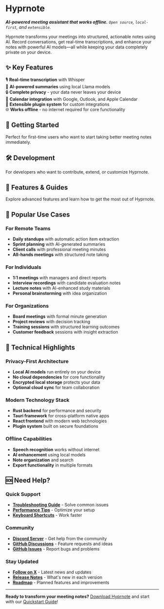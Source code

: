 <script setup>
    const quickStartCards = [
        {
            title: "🚀 Quickstart",
            url: "/quickstart",
            body: "No signup required. Get started in minutes with our comprehensive getting started guide."
        },
        {
            title: "🎯 First Recording",
            url: "/tutorials/first-recording",
            body: "Record your first meeting and learn the basics of AI-powered note taking."
        },
        {
            title: "🤖 AI Enhancement",
            url: "/tutorials/ai-enhancement",
            body: "Transform rough notes into polished summaries with AI assistance."
        }
    ]

    const developmentCards = [
        {
            title: "🛠️ Contributing",
            url: "/development/contributing",
            body: "Join our community. Comprehensive guide for new contributors."
        },
        {
            title: "🖥️ Server Development",
            url: "/development/server",
            body: "Build and extend Hyprnote's backend services and web frontend."
        },
        {
            title: "🔌 Plugin Development",
            url: "/development/plugin",
            body: "Create custom plugins to extend Hyprnote's functionality."
        },
        {
            title: "📱 Mobile Development",
            url: "/development/mobile",
            body: "Develop Hyprnote for iOS and Android with Tauri mobile."
        }
    ]

    const featuresCards = [
        {
            title: "🔗 Plugins",
            url: "/plugins",
            body: "Explore available plugins for calendar, AI, storage, and more."
        },
        {
            title: "📚 Tutorials",
            url: "/tutorials",
            body: "Step-by-step guides for mastering Hyprnote's features."
        },
        {
            title: "🎨 Templates",
            url: "/tutorials/templates-workflows",
            body: "Create efficient workflows with custom note templates."
        }
    ]
</script>

<h1 class="flex items-center gap-2 font-mono"><div class="i-heroicons-bolt-20-solid h-8 w-8 bg-yellow-500"></div> Hyprnote</h1>

_**AI-powered meeting assistant that works offline.** `Open source`, `local-first`, and `extensible`._

Hyprnote transforms your meetings into structured, actionable notes using AI. Record conversations, get real-time transcriptions, and enhance your notes with powerful AI models—all while keeping your data completely private on your device.

## ✨ Key Features

🎙️ **Real-time transcription** with Whisper  
🤖 **AI-powered summaries** using local Llama models  
🔒 **Complete privacy** - your data never leaves your device  
📅 **Calendar integration** with Google, Outlook, and Apple Calendar  
🔌 **Extensible plugin system** for custom integrations  
🌐 **Works offline** - no internet required for core functionality  

## 🚀 Getting Started

Perfect for first-time users who want to start taking better meeting notes immediately.

<div class="grid grid-cols-1 md:grid-cols-3 gap-4 my-8">
  <Card v-for="card in quickStartCards" :key="card.title" :title="card.title" :url="card.url" :body="card.body"/>
</div>

## 🛠️ Development

For developers who want to contribute, extend, or customize Hyprnote.

<div class="grid grid-cols-1 md:grid-cols-2 gap-4 my-8">
  <Card v-for="card in developmentCards" :key="card.title" :title="card.title" :url="card.url" :body="card.body"/>
</div>

## 📖 Features & Guides

Explore advanced features and learn how to get the most out of Hyprnote.

<div class="grid grid-cols-1 md:grid-cols-3 gap-4 my-8">
  <Card v-for="card in featuresCards" :key="card.title" :title="card.title" :url="card.url" :body="card.body"/>
</div>

## 🎯 Popular Use Cases

### For Remote Teams
- **Daily standups** with automatic action item extraction
- **Sprint planning** with AI-generated summaries
- **Client calls** with professional meeting minutes
- **All-hands meetings** with structured note taking

### For Individuals
- **1:1 meetings** with managers and direct reports
- **Interview recordings** with candidate evaluation notes
- **Lecture notes** with AI-enhanced study materials
- **Personal brainstorming** with idea organization

### For Organizations
- **Board meetings** with formal minute generation
- **Project reviews** with decision tracking
- **Training sessions** with structured learning outcomes
- **Customer feedback** sessions with insight extraction

## 🔧 Technical Highlights

### Privacy-First Architecture
- **Local AI models** run entirely on your device
- **No cloud dependencies** for core functionality
- **Encrypted local storage** protects your data
- **Optional cloud sync** for team collaboration

### Modern Technology Stack
- **Rust backend** for performance and security
- **Tauri framework** for cross-platform native apps
- **React frontend** with modern web technologies
- **Plugin system** built on secure foundations

### Offline Capabilities
- **Speech recognition** works without internet
- **AI enhancement** using local models
- **Note organization** and search
- **Export functionality** in multiple formats

## 🆘 Need Help?

### Quick Support
- **[Troubleshooting Guide](./tutorials/troubleshooting.md)** - Solve common issues
- **[Performance Tips](./tutorials/performance-tips.md)** - Optimize your setup
- **[Keyboard Shortcuts](./tutorials/shortcuts.md)** - Work faster

### Community
- **[Discord Server](https://hyprnote.com/discord)** - Get help from the community
- **[GitHub Discussions](https://github.com/fastrepl/hyprnote/discussions)** - Feature requests and ideas
- **[GitHub Issues](https://github.com/fastrepl/hyprnote/issues)** - Report bugs and problems

### Stay Updated
- **[Follow on X](https://x.com/tryhyprnote)** - Latest news and updates
- **[Release Notes](https://github.com/fastrepl/hyprnote/releases)** - What's new in each version
- **[Roadmap](https://github.com/fastrepl/hyprnote/projects)** - Planned features and improvements

---

**Ready to transform your meeting notes?** [Download Hyprnote](https://hyprnote.com/download) and start with our [Quickstart Guide](./quickstart.md)!

